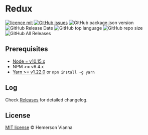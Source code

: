 # Redux

[![licence mit](https://img.shields.io/badge/license-MIT-blue.svg?style=flat-square)](http://hemersonvianna.mit-license.org/)
[![GitHub issues](https://img.shields.io/github/issues/org-minerva/redux.svg)](https://github.com/org-minerva/redux/issues)
![GitHub package.json version](https://img.shields.io/github/package-json/v/org-minerva/redux.svg)
![GitHub Release Date](https://img.shields.io/github/release-date/org-minerva/redux.svg)
![GitHub top language](https://img.shields.io/github/languages/top/org-minerva/redux.svg)
![GitHub repo size](https://img.shields.io/github/repo-size/org-minerva/redux.svg)
![GitHub All Releases](https://img.shields.io/github/downloads/org-minerva/redux/total.svg)

## Prerequisites

- [Node = v10.15.x](https://nodejs.org/en/)
- NPM >= v6.4.x
- [Yarn >= v1.22.0](https://yarnpkg.com/en/docs/install#linux-tab) or `npm install -g yarn`

## Log

Check [Releases](https://github.com/org-minerva/redux/releases) for detailed changelog.

## License

[MIT license](http://hemersonvianna.mit-license.org/) © Hemerson Vianna
